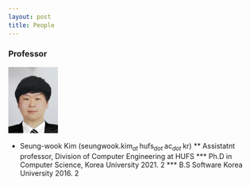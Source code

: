 ```yaml
---
layout: post
title: People
---
```


<!--
이것은 주석
-->

<!--
Always check singular or plural according to the number of people
-->

### Professor

 <img src="swk.png" width="100px"> <br>
   
* Seung-wook Kim (seungwook.kim<sub><i>at </i></sub>hufs<sub><i>dot </i></sub>ac<sub><i>dot </i></sub>kr) 
** Assistatnt professor, Division of Computer Engineering at HUFS
*** Ph.D in Computer Science, Korea University 2021. 2
*** B.S Software Korea University 2016. 2
  



